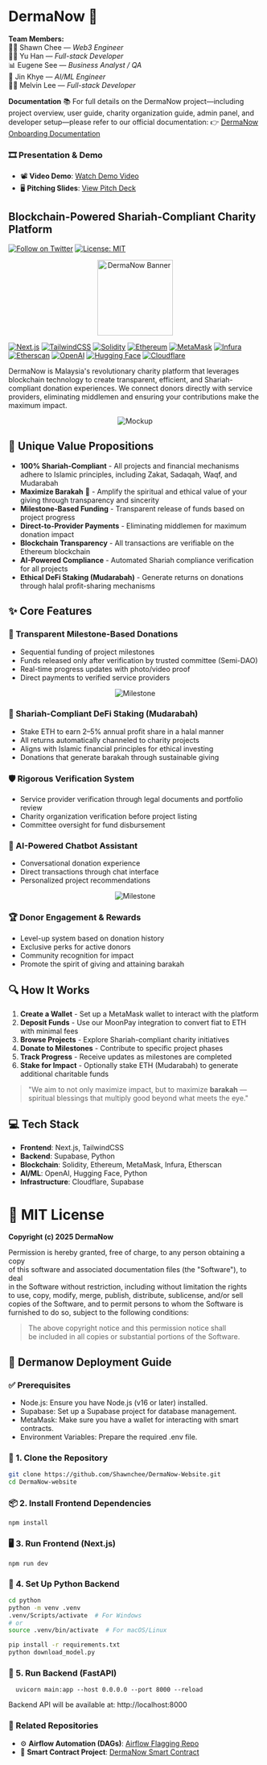 # DermaNow 🌟

**Team Members:**  
👨‍💻 Shawn Chee — *Web3 Engineer*  
🧑‍💻 Yu Han — *Full-stack Developer*  
📊 Eugene See — *Business Analyst / QA*  
🤖 Jin Khye — *AI/ML Engineer*  
🧑‍💻 Melvin Lee — *Full-stack Developer*

**Documentation**
📚 For full details on the DermaNow project—including project overview, user guide, charity organization guide, admin panel, and developer setup—please refer to our official documentation:
👉 [DermaNow Onboarding Documentation](https://dermanow.gitbook.io/dermanow-docs/)

### 🎞️ Presentation & Demo  
- 📽️ **Video Demo**: [Watch Demo Video](https://drive.google.com/file/d/1-Q4cHwb8KDd5-XcRSITOKIPLNN05DtM5/view?usp=drive_link)  
- 🖥️ **Pitching Slides**: [View Pitch Deck](https://drive.google.com/file/d/1ODmQ1zypmZp60RT3I7WqbzoiCTnjJWCh/view?usp=sharing)  

## Blockchain-Powered Shariah-Compliant Charity Platform

[![Follow on Twitter](https://img.shields.io/twitter/follow/dermanow?style=social)](https://twitter.com/dermanow)
[![License: MIT](https://img.shields.io/badge/License-MIT-blue.svg)](https://opensource.org/licenses/MIT)

<div align="center">
  <img src="public/Dermanow.png" alt="DermaNow Banner" width="150" height="150">
</div>

[![Next.js](https://img.shields.io/badge/Next.js-black?style=for-the-badge&logo=next.js&logoColor=white)](https://nextjs.org/)
[![TailwindCSS](https://img.shields.io/badge/TailwindCSS-%2338B2AC.svg?style=for-the-badge&logo=tailwind-css&logoColor=white)](https://tailwindcss.com/)
[![Solidity](https://img.shields.io/badge/Solidity-%23363636.svg?style=for-the-badge&logo=solidity&logoColor=white)](https://soliditylang.org/)
[![Ethereum](https://img.shields.io/badge/Ethereum-3C3C3D?style=for-the-badge&logo=Ethereum&logoColor=white)](https://ethereum.org/)
[![MetaMask](https://img.shields.io/badge/MetaMask-%23E2761B.svg?style=for-the-badge&logo=metamask&logoColor=white)](https://metamask.io/)
[![Infura](https://img.shields.io/badge/Infura-F6851B?style=for-the-badge&logo=infura&logoColor=white)](https://infura.io/)
[![Etherscan](https://img.shields.io/badge/Etherscan-21325b?style=for-the-badge&logo=ethereum&logoColor=white)](https://etherscan.io/)
[![OpenAI](https://img.shields.io/badge/OpenAI-412991?style=for-the-badge&logo=openai&logoColor=white)](https://openai.com/)
[![Hugging Face](https://img.shields.io/badge/Hugging%20Face-FFD21E?style=for-the-badge&logo=huggingface&logoColor=black)](https://huggingface.co/)
[![Cloudflare](https://img.shields.io/badge/Cloudflare-F38020?style=for-the-badge&logo=Cloudflare&logoColor=white)](https://www.cloudflare.com/)

DermaNow is Malaysia's revolutionary charity platform that leverages blockchain technology to create transparent, efficient, and Shariah-compliant donation experiences. We connect donors directly with service providers, eliminating middlemen and ensuring your contributions make the maximum impact.

<div align="center">
  <img src="public/readme/mockup.png" alt="Mockup" >
</div>

## 🚀 Unique Value Propositions

- **100% Shariah-Compliant** - All projects and financial mechanisms adhere to Islamic principles, including Zakat, Sadaqah, Waqf, and Mudarabah
- **Maximize Barakah** 🌙 - Amplify the spiritual and ethical value of your giving through transparency and sincerity
- **Milestone-Based Funding** - Transparent release of funds based on project progress
- **Direct-to-Provider Payments** - Eliminating middlemen for maximum donation impact
- **Blockchain Transparency** - All transactions are verifiable on the Ethereum blockchain
- **AI-Powered Compliance** - Automated Shariah compliance verification for all projects
- **Ethical DeFi Staking (Mudarabah)** - Generate returns on donations through halal profit-sharing mechanisms

## ✨ Core Features

### 🔄 Transparent Milestone-Based Donations
- Sequential funding of project milestones
- Funds released only after verification by trusted committee (Semi-DAO)
- Real-time progress updates with photo/video proof
- Direct payments to verified service providers

<div align="center">
  <img src="public/readme/milestone.png" alt="Milestone" >
</div>

### 💼 Shariah-Compliant DeFi Staking (Mudarabah)
- Stake ETH to earn 2–5% annual profit share in a halal manner
- All returns automatically channeled to charity projects
- Aligns with Islamic financial principles for ethical investing
- Donations that generate barakah through sustainable giving

### 🛡️ Rigorous Verification System
- Service provider verification through legal documents and portfolio review
- Charity organization verification before project listing
- Committee oversight for fund disbursement

### 🤖 AI-Powered Chatbot Assistant
- Conversational donation experience
- Direct transactions through chat interface
- Personalized project recommendations

<div align="center">
  <img src="public/readme/chatbot.png" alt="Milestone" >
</div>

### 🏆 Donor Engagement & Rewards
- Level-up system based on donation history
- Exclusive perks for active donors
- Community recognition for impact
- Promote the spirit of giving and attaining barakah

## 🔍 How It Works

1. **Create a Wallet** - Set up a MetaMask wallet to interact with the platform
2. **Deposit Funds** - Use our MoonPay integration to convert fiat to ETH with minimal fees
3. **Browse Projects** - Explore Shariah-compliant charity initiatives
4. **Donate to Milestones** - Contribute to specific project phases
5. **Track Progress** - Receive updates as milestones are completed
6. **Stake for Impact** - Optionally stake ETH (Mudarabah) to generate additional charitable funds

> "We aim to not only maximize impact, but to maximize **barakah** — spiritual blessings that multiply good beyond what meets the eye."

## 💻 Tech Stack

- **Frontend**: Next.js, TailwindCSS
- **Backend**: Supabase, Python
- **Blockchain**: Solidity, Ethereum, MetaMask, Infura, Etherscan
- **AI/ML**: OpenAI, Hugging Face, Python
- **Infrastructure**: Cloudflare, Supabase

# 📄 MIT License

**Copyright (c) 2025 DermaNow**

Permission is hereby granted, free of charge, to any person obtaining a copy  
of this software and associated documentation files (the "Software"), to deal  
in the Software without restriction, including without limitation the rights  
to use, copy, modify, merge, publish, distribute, sublicense, and/or sell  
copies of the Software, and to permit persons to whom the Software is  
furnished to do so, subject to the following conditions:

> The above copyright notice and this permission notice shall  
> be included in all copies or substantial portions of the Software.

## 🚀 Dermanow Deployment Guide

### ✅ Prerequisites
- Node.js: Ensure you have Node.js (v16 or later) installed.
- Supabase: Set up a Supabase project for database management.
- MetaMask: Make sure you have a wallet for interacting with smart contracts.
- Environment Variables: Prepare the required .env file.

### 🧱 1. Clone the Repository
   ```bash
   git clone https://github.com/Shawnchee/DermaNow-Website.git
   cd DermaNow-website
   ```

### 📦 2. Install Frontend Dependencies
    npm install

### 🖥️ 3. Run Frontend (Next.js)
    npm run dev

### 🧪 4. Set Up Python Backend
  ```bash
  cd python
python -m venv .venv
.venv/Scripts/activate  # For Windows
# or
source .venv/bin/activate  # For macOS/Linux

pip install -r requirements.txt
python download_model.py
```

### 🚀 5. Run Backend (FastAPI)
```
  uvicorn main:app --host 0.0.0.0 --port 8000 --reload
  ```
Backend API will be available at: http://localhost:8000

### 🔗 Related Repositories
- ⚙️ **Airflow Automation (DAGs)**: [Airflow Flagging Repo](https://github.com/Shawnchee/flagging-airflow)
- 🔗 **Smart Contract Project**: [DermaNow Smart Contract](https://github.com/Shawnchee/smart-contract-dermanow)







